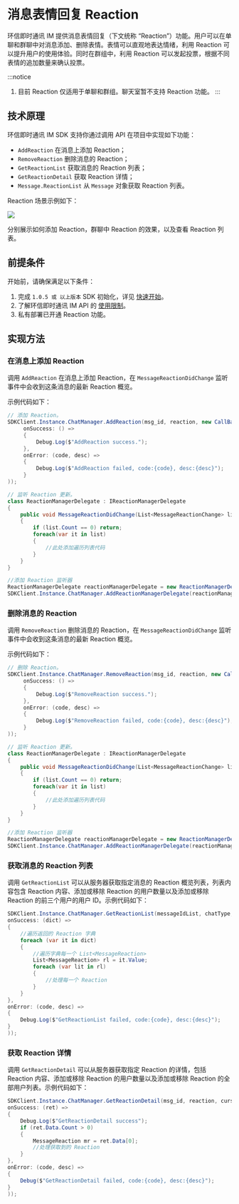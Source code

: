 # 消息表情回复 Reaction

<Toc />

环信即时通讯 IM 提供消息表情回复（下文统称 “Reaction”）功能。用户可以在单聊和群聊中对消息添加、删除表情。表情可以直观地表达情绪，利用 Reaction 可以提升用户的使用体验。同时在群组中，利用 Reaction 可以发起投票，根据不同表情的追加数量来确认投票。

:::notice

1. 目前 Reaction 仅适用于单聊和群组。聊天室暂不支持 Reaction 功能。
   :::

## 技术原理

环信即时通讯 IM SDK 支持你通过调用 API 在项目中实现如下功能：

- `AddReaction` 在消息上添加 Reaction；
- `RemoveReaction` 删除消息的 Reaction；
- `GetReactionList` 获取消息的 Reaction 列表；
- `GetReactionDetail` 获取 Reaction 详情；
- `Message.ReactionList` 从 `Message` 对象获取 Reaction 列表。

Reaction 场景示例如下：

![](@static/images/windows/reactions.png)

分别展示如何添加 Reaction，群聊中 Reaction 的效果，以及查看 Reaction 列表。

## 前提条件

开始前，请确保满足以下条件：

1. 完成 `1.0.5 或 以上版本` SDK 初始化，详见 [快速开始](quickstart.html)。
2. 了解环信即时通讯 IM API 的 [使用限制](/document/v2/privatization/uc_limitation.html)。
3. 私有部署已开通 Reaction 功能。

## 实现方法

### 在消息上添加 Reaction

调用 `AddReaction` 在消息上添加 Reaction，在 `MessageReactionDidChange` 监听事件中会收到这条消息的最新 Reaction 概览。

示例代码如下：

```csharp
// 添加 Reaction。
SDKClient.Instance.ChatManager.AddReaction(msg_id, reaction, new CallBack(
     onSuccess: () =>
     {
         Debug.Log($"AddReaction success.");
     },
     onError: (code, desc) =>
     {
         Debug.Log($"AddReaction failed, code:{code}, desc:{desc}");
     }
));

// 监听 Reaction 更新。
class ReactionManagerDelegate : IReactionManagerDelegate
{
    public void MessageReactionDidChange(List<MessageReactionChange> list)
    {
        if (list.Count == 0) return;
        foreach(var it in list)
        {
            //此处添加遍历列表代码
        }
    }
}

//添加 Reaction 监听器
ReactionManagerDelegate reactionManagerDelegate = new ReactionManagerDelegate();
SDKClient.Instance.ChatManager.AddReactionManagerDelegate(reactionManagerDelegate);
```

### 删除消息的 Reaction

调用 `RemoveReaction` 删除消息的 Reaction，在 `MessageReactionDidChange` 监听事件中会收到这条消息的最新 Reaction 概览。

示例代码如下：

```csharp
// 删除 Reaction。
SDKClient.Instance.ChatManager.RemoveReaction(msg_id, reaction, new CallBack(
     onSuccess: () =>
     {
         Debug.Log($"RemoveReaction success.");
     },
     onError: (code, desc) =>
     {
         Debug.Log($"RemoveReaction failed, code:{code}, desc:{desc}");
     }
));

// 监听 Reaction 更新。
class ReactionManagerDelegate : IReactionManagerDelegate
{
    public void MessageReactionDidChange(List<MessageReactionChange> list)
    {
        if (list.Count == 0) return;
        foreach(var it in list)
        {
            //此处添加遍历列表代码
        }
    }
}

//添加 Reaction 监听器
ReactionManagerDelegate reactionManagerDelegate = new ReactionManagerDelegate();
SDKClient.Instance.ChatManager.AddReactionManagerDelegate(reactionManagerDelegate);
```

### 获取消息的 Reaction 列表

调用 `GetReactionList` 可以从服务器获取指定消息的 Reaction 概览列表，列表内容包含 Reaction 内容、添加或移除 Reaction 的用户数量以及添加或移除 Reaction 的前三个用户的用户 ID。示例代码如下：

```csharp
SDKClient.Instance.ChatManager.GetReactionList(messageIdList, chatType, groupId, new ValueCallBack<Dictionary<string, List<MessageReaction>>>(
onSuccess: (dict) =>
{
    //遍历返回的 Reaction 字典
    foreach (var it in dict)
    {
        //遍历字典每一个 List<MessageReaction>
        List<MessageReaction> rl = it.Value;
        foreach (var lit in rl)
        {
            //处理每一个 Reaction
        }
    }
},
onError: (code, desc) =>
{
    Debug.Log($"GetReactionList failed, code:{code}, desc:{desc}");
}
));
```

### 获取 Reaction 详情

调用 `GetReactionDetail` 可以从服务器获取指定 Reaction 的详情，包括 Reaction 内容、添加或移除 Reaction 的用户数量以及添加或移除 Reaction 的全部用户列表。示例代码如下：

```csharp
SDKClient.Instance.ChatManager.GetReactionDetail(msg_id, reaction, cursor, pageSize, new ValueCallBack<CursorResult<MessageReaction>>(
onSuccess: (ret) =>
{
    Debug.Log($"GetReactionDetail success");
    if (ret.Data.Count > 0)
    {
        MessageReaction mr = ret.Data[0];
        //处理获取到的 Reaction
    }
},
onError: (code, desc) =>
{
    Debug($"GetReactionDetail failed, code:{code}, desc:{desc}");
}
));
```